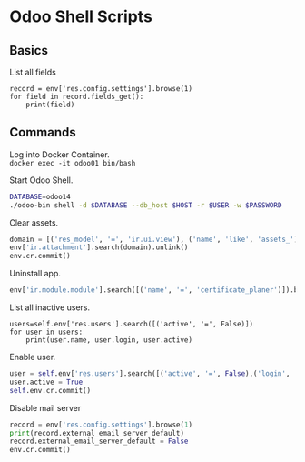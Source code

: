 # Odoo Shell Scripts

## Basics

List all fields

```
record = env['res.config.settings'].browse(1)
for field in record.fields_get():
    print(field)
```

## Commands

Log into Docker Container.  
`docker exec -it odoo01 bin/bash`

Start Odoo Shell.  
```bash
DATABASE=odoo14
./odoo-bin shell -d $DATABASE --db_host $HOST -r $USER -w $PASSWORD
```

Clear assets.  
```python
domain = [('res_model', '=', 'ir.ui.view'), ('name', 'like', 'assets_')]
env['ir.attachment'].search(domain).unlink()
env.cr.commit()
```

Uninstall app.
```python
env['ir.module.module'].search([('name', '=', 'certificate_planer')]).button_immediate_uninstall()
```

List all inactive users.
```
users=self.env['res.users'].search([('active', '=', False)])
for user in users:
	print(user.name, user.login, user.active)
```

Enable user.
```py
user = self.env['res.users'].search([('active', '=', False),('login', '=', 'janik.vonrotz@mint-system.ch')])
user.active = True
self.env.cr.commit()
```

Disable mail server

```py
record = env['res.config.settings'].browse(1)
print(record.external_email_server_default)
record.external_email_server_default = False
env.cr.commit()
```